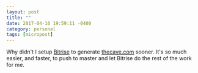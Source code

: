 ```yaml
---
layout: post
title: ""
date: 2017-04-16 19:59:11 -0400
category: personal
tags: [micropost]
---
```

Why didn't I setup [Bitrise](https://www.bitrise.io) to generate [thecave.com](https://www.thecave.com) sooner. It's so much easier, and faster, to push to master and let Bitrise do the rest of the work for me.